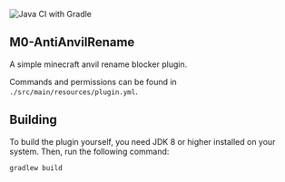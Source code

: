 ![Java CI with Gradle](https://github.com/M0diis/M0-CraftBlocker/workflows/Java%20CI%20with%20Gradle/badge.svg)

## M0-AntiAnvilRename
A simple minecraft anvil rename blocker plugin.

Commands and permissions can be found in `./src/main/resources/plugin.yml`.

## Building
To build the plugin yourself, you need JDK 8 or higher installed on your system. Then, run the following command:

```
gradlew build
```
